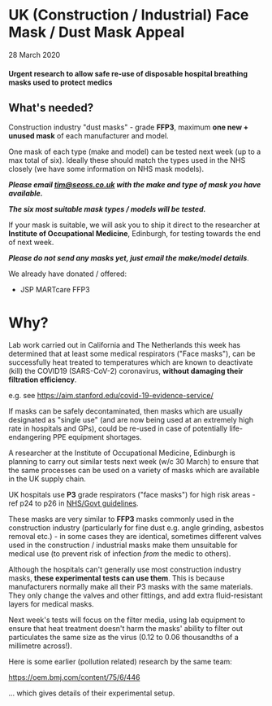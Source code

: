 # UK (Construction / Industrial) Face Mask / Dust Mask Appeal

28 March 2020

#### Urgent research to allow safe re-use of disposable hospital breathing masks used to protect medics

## What's needed?

Construction industry "dust masks" - grade **FFP3**, maximum **one new + unused mask** of each manufacturer and model.

One mask of each type (make and model) can be tested next week (up to a max total of six).  Ideally these should match the types used in the NHS closely (we have some information on NHS mask models).

***Please email tim@seoss.co.uk with the make and type of mask you have available.***

***The six most suitable mask types / models will be tested.***

If your mask is suitable, we will ask you to ship it direct to the researcher at **Institute of Occupational Medicine**, Edinburgh, for testing towards the end of next week.

***Please do not send any masks yet, just email the make/model details***.

We already have donated / offered:

* JSP MARTcare FFP3


# Why?

Lab work carried out in California and The Netherlands this week has determined that at least some medical respirators ("Face masks"), can be successfully heat treated to temperatures which are known to deactivate (kill) the COVID19 (SARS-CoV-2) coronavirus, **without damaging their filtration efficiency**.

e.g. see https://aim.stanford.edu/covid-19-evidence-service/

If masks can be safely decontaminated, then masks which are usually designated as "single use" (and are now being used at an extremely high rate in hospitals and GPs), could be re-used in case of potentially life-endangering PPE equipment shortages.


A researcher at the Institute of Occupational Medicine, Edinburgh is planning to carry out similar tests next week (w/c 30 March) to ensure that the same processes can be used on a variety of masks which are available in the UK supply chain.

UK hospitals use **P3** grade respirators ("face masks") for high risk areas - ref p24 to p26 in [NHS/Govt guidelines](https://assets.publishing.service.gov.uk/government/uploads/system/uploads/attachment_data/file/874316/Infection_prevention_and_control_guidance_for_pandemic_coronavirus.pdf).

These masks are very similar to **FFP3** masks commonly used in the construction industry (particularly for fine dust e.g. angle grinding, asbestos removal etc.) - in some cases they are identical, sometimes different valves used in the construction / industrial masks make them unsuitable for medical use (to prevent risk of infection *from* the medic to others).

Although the hospitals can't generally use most construction industry masks, **these experimental tests can use them**.  This is because manufacturers normally make all their P3 masks with the same materials.  They only change the valves and other fittings, and add extra fluid-resistant layers for medical masks.

Next week's tests will focus on the filter media, using lab equipment to ensure that heat treatment doesn't harm the masks' ability to filter out particulates the same size as the virus (0.12 to 0.06 thousandths of a millimetre across!).

Here is some earlier (pollution related) research by the same team:

https://oem.bmj.com/content/75/6/446

... which gives details of their experimental setup.
